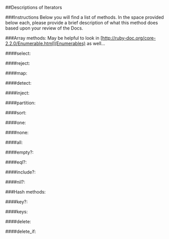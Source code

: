 ##Descriptions of Iterators

###Instructions
Below you will find a list of methods. In the space provided below each, please provide a brief description of what this method does based upon your review of the Docs. 

###Array methods:
May be helpful to look in [http://ruby-doc.org/core-2.2.0/Enumerable.html](Enumerables) as well...

####select:

####reject:

####map:

####detect:

####inject:

####partition:

####sort:

####one:

####none:

####all:

####empty?:

####eql?:

####include?:

####nil?:

###Hash methods:

####key?:

####keys:

####delete:

####delete_if:
